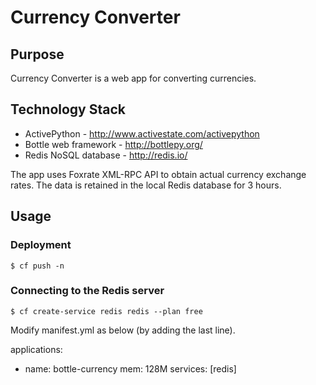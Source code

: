 # Currency Converter

## Purpose

Currency Converter is a web app for converting currencies. 

## Technology Stack

 * ActivePython - http://www.activestate.com/activepython
 * Bottle web framework - http://bottlepy.org/
 * Redis NoSQL database - http://redis.io/

The app uses Foxrate XML-RPC API to obtain actual currency
exchange rates. The data is retained in the local Redis 
database for 3 hours.

## Usage

### Deployment

    $ cf push -n

### Connecting to the Redis server

	$ cf create-service redis redis --plan free

Modify manifest.yml as below (by adding the last line).

applications:
- name: bottle-currency
  mem: 128M
  services: [redis]
  
  


